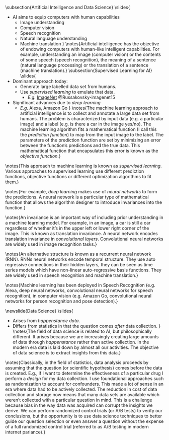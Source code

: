 \subsection{Artificial Intelligence and Data Science}
\slides{
* AI aims to equip computers with human capabilities
    * Image understanding
	* Computer vision
	* Speech recognition
	* Natural language understanding
	* Machine translation
}
\notes{Artificial intelligence has the objective of endowing computers with human-like intelligent capabilities. For example, understanding an image (computer vision) or the contents of some speech (speech recognition), the meaning of a sentence (natural language processing) or the translation of a sentence (machine translation).}
\subsection{Supervised Learning for AI}
\slides{
* Dominant approach today:
    * Generate large labelled data set from humans.
	* Use *supervised learning* to emulate that data.
	    * *E.g.* [ImageNet](www.image-net.org) @Russakovsky-imagenet15
* Significant advances due to *deep learning*
	* *E.g.* Alexa, Amazon Go
}
\notes{The machine learning approach to artificial intelligence is to collect and annotate a large data set from humans. The problem is characterized by input data (e.g. a particular image) and a label (e.g. is there a car in the image yes/no). The machine learning algorithm fits a mathematical function (I call this the *prediction function*) to map from the input image to the label. The parameters of the prediction function are set by minimizing an error between the function’s predictions and the true data. This mathematical function that encapsulates this error is known as the *objective function*.}

\notes{This approach to machine learning is known as *supervised learning*.  Various approaches to supervised learning use different prediction functions, objective functions or different optimization algorithms to fit them.}

\notes{For example, *deep learning* makes use of *neural networks* to form the predictions. A neural network is a particular type of mathematical function that allows the algorithm designer to introduce invariances into the function.}

\notes{An invariance is an important way of including prior understanding in a machine learning model. For example, in an image, a car is still a car regardless of whether it’s in the upper left or lower right corner of the image. This is known as translation invariance. A neural network encodes translation invariance in *convolutional layers*. Convolutional neural networks are widely used in image recognition tasks.}

\notes{An alternative structure is known as a recurrent neural network (RNN).  RNNs neural networks encode temporal structure. They use auto regressive connections in their hidden layers, they can be seen as time series models which have non-linear auto-regressive basis functions. They are widely used in speech recognition and machine translation.}

\notes{Machine learning has been deployed in Speech Recognition (e.g. Alexa, deep neural networks, convolutional neural networks for speech recognition), in computer vision (e.g. Amazon Go, convolutional neural networks for person recognition and pose detection).}

\newslide{Data Science}
\slides{
* Arises from *happenstance data*.
* Differs from statistics in that the question comes *after* data collection.
}
\notes{The field of data science is related to AI, but philosophically different. It arises because we are increasingly creating large amounts of data through *happenstance* rather than active collection. In the modern era data is laid down by almost all our activities. The objective of data science is to extract insights from this data.}

\notes{Classically, in the field of statistics, data analysis proceeds by assuming that the question (or scientific hypothesis) comes before the data is created. E.g., if I want to determine the effectiveness of a particular drug I perform a *design* for my data collection. I use foundational approaches such as randomization to account for confounders. This made a lot of sense in an era where data had to be actively collected. The reduction in cost of data collection and storage now means that many data sets are available which weren’t collected with a particular question in mind. This is a challenge because bias in the way data was acquired can corrupt the insights we derive. We can perform randomized control trials (or A/B tests) to verify our conclusions, but the opportunity is to use data science techniques to better guide our question selection or even answer a question without the expense of a full randomized control trial (referred to as A/B testing in modern internet parlance).}
